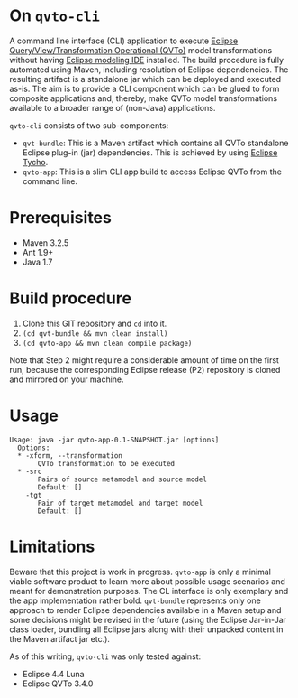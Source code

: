 # On `qvto-cli`
A command line interface (CLI) application to execute [Eclipse Query/View/Transformation Operational (QVTo)](https://projects.eclipse.org/projects/modeling.mmt.qvt-oml) model transformations without having [Eclipse modeling IDE](https://eclipse.org/modeling/) installed. The build procedure is fully automated using Maven, including resolution of Eclipse dependencies. The resulting artifact is a standalone jar which can be deployed and executed as-is. The aim is to provide a CLI component which can be glued to form composite applications and, thereby, make QVTo model transformations available to a broader range of (non-Java) applications.

`qvto-cli` consists of two sub-components:

* `qvt-bundle`: This is a Maven artifact which contains all QVTo standalone Eclipse plug-in (jar) dependencies. This is achieved by using [Eclipse Tycho](https://eclipse.org/tycho/).
* `qvto-app`: This is a slim CLI app build to access Eclipse QVTo from the command line. 

# Prerequisites

* Maven 3.2.5
* Ant 1.9+
* Java 1.7

# Build procedure

1. Clone this GIT repository and `cd` into it.
2. `(cd qvt-bundle && mvn clean install)`
3. `(cd qvto-app && mvn clean compile package)`

Note that Step 2 might require a considerable amount of time on the first run, because the corresponding Eclipse release (P2) repository is cloned and mirrored on your machine.

# Usage

```
Usage: java -jar qvto-app-0.1-SNAPSHOT.jar [options] 
  Options:
  * -xform, --transformation
       QVTo transformation to be executed
  * -src
       Pairs of source metamodel and source model
       Default: []
    -tgt
       Pair of target metamodel and target model
       Default: []
```

# Limitations #

Beware that this project is work in progress. `qvto-app` is only a minimal viable software product to learn more about possible usage scenarios and meant for demonstration purposes. The CL interface is only exemplary and the app implementation rather bold. `qvt-bundle` represents only one approach to render Eclipse dependencies available in a Maven setup and some decisions might be revised in the future (using the Eclipse Jar-in-Jar class loader, bundling all Eclipse jars along with their unpacked content in the Maven artifact jar etc.).

As of this writing, `qvto-cli` was only tested against:

* Eclipse 4.4 Luna
* Eclipse QVTo 3.4.0

